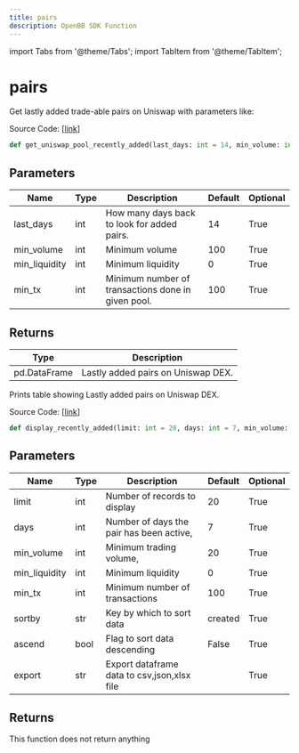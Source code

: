 ```yaml
---
title: pairs
description: OpenBB SDK Function
---
```


import Tabs from '@theme/Tabs';
import TabItem from '@theme/TabItem';

# pairs

<Tabs>
<TabItem value="model" label="Model" default>

Get lastly added trade-able pairs on Uniswap with parameters like:

Source Code: [[link](https://github.com/OpenBB-finance/OpenBBTerminal/tree/main/openbb_terminal/cryptocurrency/defi/graph_model.py#L164)]

```python
def get_uniswap_pool_recently_added(last_days: int = 14, min_volume: int = 100, min_liquidity: int = 0, min_tx: int = 100) -> DataFrame
```
## Parameters

| Name | Type | Description | Default | Optional |
| ---- | ---- | ----------- | ------- | -------- |
| last_days | int | How many days back to look for added pairs. | 14 | True |
| min_volume | int | Minimum volume | 100 | True |
| min_liquidity | int | Minimum liquidity | 0 | True |
| min_tx | int | Minimum number of transactions done in given pool. | 100 | True |

## Returns

| Type | Description |
| ---- | ----------- |
| pd.DataFrame | Lastly added pairs on Uniswap DEX. |



</TabItem>
<TabItem value="view" label="View">

Prints table showing Lastly added pairs on Uniswap DEX.

Source Code: [[link](https://github.com/OpenBB-finance/OpenBBTerminal/tree/main/openbb_terminal/cryptocurrency/defi/graph_view.py#L102)]

```python
def display_recently_added(limit: int = 20, days: int = 7, min_volume: int = 20, min_liquidity: int = 0, min_tx: int = 100, sortby: str = "created", ascend: bool = False, export: str = "") -> None
```
## Parameters

| Name | Type | Description | Default | Optional |
| ---- | ---- | ----------- | ------- | -------- |
| limit | int | Number of records to display | 20 | True |
| days | int | Number of days the pair has been active, | 7 | True |
| min_volume | int | Minimum trading volume, | 20 | True |
| min_liquidity | int | Minimum liquidity | 0 | True |
| min_tx | int | Minimum number of transactions | 100 | True |
| sortby | str | Key by which to sort data | created | True |
| ascend | bool | Flag to sort data descending | False | True |
| export | str | Export dataframe data to csv,json,xlsx file |  | True |

## Returns

This function does not return anything



</TabItem>
</Tabs>
